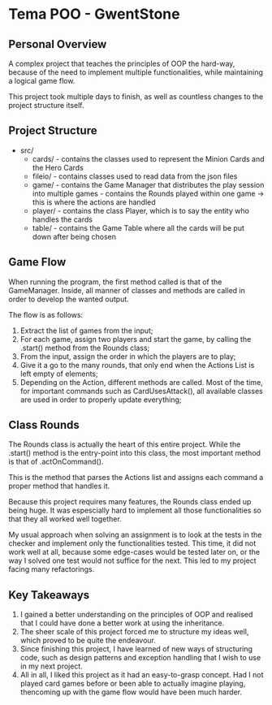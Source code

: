 

# Tema POO  - GwentStone

## Personal Overview

A complex project that teaches the principles of OOP the hard-way, because of the need to implement multiple functionalities, while maintaining a logical game flow.

This project took multiple days to finish, as well as countless changes to the project structure itself.

## Project Structure

* src/
  * cards/ - contains the classes used to represent the Minion Cards and the Hero Cards
  * fileio/ - contains classes used to read data from the json files
  * game/ - contains the Game Manager that distributes the play session into multiple games
          - contains the Rounds played within one game -> this  is where the actions are handled
  * player/ - contains the class Player, which is to say the entity who handles the cards
  * table/ - contains the Game Table where all the cards will be put down after being chosen

## Game Flow

When running the program, the first method called is that of the GameManager. Inside, all manner of classes and methods are called in order to develop the wanted output.

The flow is as follows:
1. Extract the list of games from the input;
2. For each game, assign two players and start the game, by calling the .start() method from the Rounds class;
3. From the input, assign the order in which the players are to play;
4. Give it a go to the many rounds, that only end when the Actions List is left empty of elements;
5. Depending on the Action, different methods are called. Most of the time, for important commands such as CardUsesAttack(), all available classes are used in order to properly update everything;

## Class Rounds

The Rounds class is actually the heart of this entire project. While the .start() method is the entry-point into this class, the most important method is that of .actOnCommand().

This is the method that parses the Actions list and assigns each command a proper method that handles it.

Because this project requires many features, the Rounds class ended up being huge. It was espescially hard to implement all those functionalities so that they all worked well together.

My usual approach when solving an assignment is to look at the tests in the checker and implement only the functionalities tested. This time, it did not work well at all, because
some edge-cases would be tested later on, or the way I solved one test would not suffice for the next. This led to my project facing many refactorings.

## Key Takeaways

1. I gained a better understanding on the principles of OOP and realised that I could have done a better work at using the inheritance.
2. The sheer scale of this project forced me to structure my ideas well, which proved to be quite the endeavour.
3. Since finishing this project, I have learned of new ways of structuring code, such as design patterns and exception handling that I wish to use in my next project.
4. All in all, I liked this project as it had an easy-to-grasp concept. Had I not played card games before or been able to actually imagine playing, thencoming up with the game flow would have been much harder.

